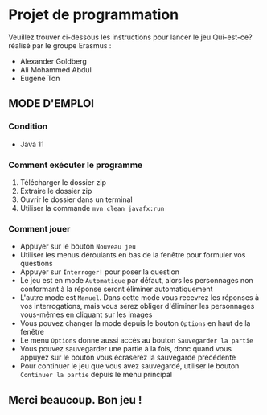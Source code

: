 # Projet de programmation
Veuillez trouver ci-dessous les instructions pour lancer le jeu Qui-est-ce? réalisé par le groupe Erasmus :
* Alexander Goldberg
* Ali Mohammed Abdul
* Eugène Ton


## MODE D'EMPLOI
### Condition
- Java 11

### Comment exécuter le programme
1. Télécharger le dossier zip
2. Extraire le dossier zip
3. Ouvrir le dossier dans un terminal
4. Utiliser la commande `mvn clean javafx:run`

### Comment jouer
- Appuyer sur le bouton `Nouveau jeu`
- Utiliser les menus déroulants en bas de la fenêtre pour formuler vos questions
- Appuyer sur `Interroger!` pour poser la question
- Le jeu est en mode `Automatique` par défaut, alors les personnages non conformant à la réponse seront éliminer automatiquement
- L'autre mode est `Manuel`. Dans cette mode vous recevrez les réponses à vos interrogations, mais vous serez obliger d'éliminer les personnages vous-mêmes en cliquant sur les images
- Vous pouvez changer la mode depuis le bouton `Options` en haut de la fenêtre
- Le menu `Options` donne aussi accès au bouton `Sauvegarder la partie`
- Vous pouvez sauvegarder une partie à la fois, donc quand vous appuyez sur le bouton vous écraserez la sauvegarde précédente
- Pour continuer le jeu que vous avez sauvegardé, utiliser le bouton `Continuer la partie` depuis le menu principal

## Merci beaucoup. Bon jeu !


